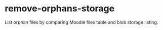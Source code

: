 # remove-orphans-storage
List orphan files by comparing Moodle files table and blob storage listing.
